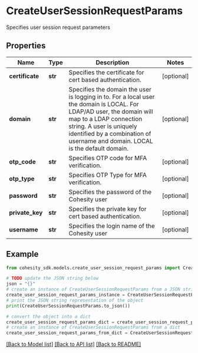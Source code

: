 # CreateUserSessionRequestParams

Specifies user session request parameters

## Properties

Name | Type | Description | Notes
------------ | ------------- | ------------- | -------------
**certificate** | **str** | Specifies the certificate for cert based authentication. | [optional] 
**domain** | **str** | Specifies the domain the user is logging in to. For a local user the domain is LOCAL. For LDAP/AD user, the domain will map to a LDAP connection string. A user is uniquely identified by a combination of username and domain. LOCAL is the default domain. | [optional] 
**otp_code** | **str** | Specifies OTP code for MFA verification. | [optional] 
**otp_type** | **str** | Specifies OTP Type for MFA verification. | [optional] 
**password** | **str** | Specifies the password of the Cohesity user | [optional] 
**private_key** | **str** | Specifies the private key for cert based authentication. | [optional] 
**username** | **str** | Specifies the login name of the Cohesity user | [optional] 

## Example

```python
from cohesity_sdk.models.create_user_session_request_params import CreateUserSessionRequestParams

# TODO update the JSON string below
json = "{}"
# create an instance of CreateUserSessionRequestParams from a JSON string
create_user_session_request_params_instance = CreateUserSessionRequestParams.from_json(json)
# print the JSON string representation of the object
print(CreateUserSessionRequestParams.to_json())

# convert the object into a dict
create_user_session_request_params_dict = create_user_session_request_params_instance.to_dict()
# create an instance of CreateUserSessionRequestParams from a dict
create_user_session_request_params_from_dict = CreateUserSessionRequestParams.from_dict(create_user_session_request_params_dict)
```
[[Back to Model list]](../README.md#documentation-for-models) [[Back to API list]](../README.md#documentation-for-api-endpoints) [[Back to README]](../README.md)


